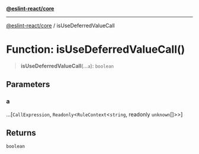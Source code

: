 [**@eslint-react/core**](../README.md)

***

[@eslint-react/core](../README.md) / isUseDeferredValueCall

# Function: isUseDeferredValueCall()

> **isUseDeferredValueCall**(...`a`): `boolean`

## Parameters

### a

...\[`CallExpression`, `Readonly`\<`RuleContext`\<`string`, readonly `unknown`[]\>\>\]

## Returns

`boolean`
